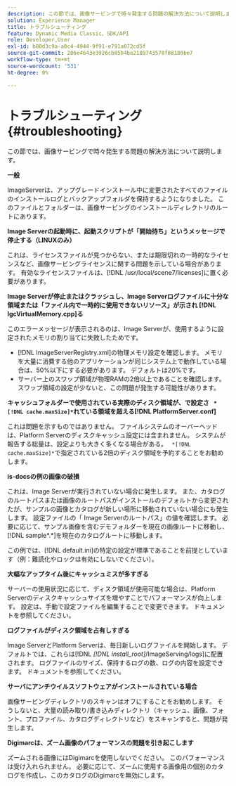 ```yaml
---
description: この節では、画像サービングで時々発生する問題の解決方法について説明します。
solution: Experience Manager
title: トラブルシューティング
feature: Dynamic Media Classic、SDK/API
role: Developer,User
exl-id: b80d3c9a-a0c4-4944-9f91-e791a072cd5f
source-git-commit: 206e4643e3926cb85b4be2189743578f88180be7
workflow-type: tm+mt
source-wordcount: '531'
ht-degree: 0%

---
```


# トラブルシューティング{#troubleshooting}

この節では、画像サービングで時々発生する問題の解決方法について説明します。

**一般**

ImageServerは、アップグレードインストール中に変更されたすべてのファイルのインストールログとバックアップフォルダを保持するようになりました。 このファイルとフォルダーは、画像サービングのインストールディレクトリのルートにあります。

**Image Serverの起動時に、起動スクリプトが「開始待ち」というメッセージで停止する（LINUXのみ）**

これは、ライセンスファイルが見つからない、または期限切れの一時的なライセンスなど、画像サービングライセンスに関する問題を示している場合があります。 有効なライセンスファイルは、[!DNL /usr/local/scene7/licenses]に置く必要があります。

**Image Serverが停止またはクラッシュし、Image Serverログファイルに十分な領域または「ファイル内で一時的に使用できないリソース」が示され [!DNL IgcVirtualMemory.cpp]る**

このエラーメッセージが表示されるのは、Image Serverが、使用するように設定されたメモリの割り当てに失敗したためです。

* [!DNL ImageServerRegistry.xml]の物理メモリ設定を確認します。 メモリを大量に消費する他のアプリケーションが同じシステム上で動作している場合は、50%以下にする必要があります。 デフォルトは20%です。
* サーバー上のスワップ領域が物理RAMの2倍以上であることを確認します。 スワップ領域の設定が少ないと、この問題が発生する可能性があります。

**キャッシュフォルダーで使用されている実際のディスク領域が、で設定さ ` *[!DNL cache.maxSize]*`れている領域を超える[!DNL PlatformServer.conf]**

これは問題を示すものではありません。 ファイルシステムのオーバーヘッドは、Platform Serverのディスクキャッシュ設定には含まれません。 システムが報告する総量は、設定よりも大きく多くなる場合がある。 ` *[!DNL cache.maxSize]*`で指定されている2倍のディスク領域を予約することをお勧めします。

**is-docsの例の画像の破損**

これは、Image Serverが実行されていない場合に発生します。 また、カタログのルートパスまたは画像のルートパスがインストールのデフォルトから変更されたが、サンプルの画像とカタログが新しい場所に移動されていない場合にも発生します。 設定ファイルの「 Image Serverのルートパス」の値を確認します。 必要に応じて、サンプル画像を含むデモフォルダーを現在の画像ルートに移動し、[!DNL sample*.*]を現在のカタログルートに移動します。

この例では、[!DNL default.ini]の特定の設定が標準であることを前提としています（例：難読化やロックは有効にしないでください）。

**大幅なアップタイム後にキャッシュミスが多すぎる**

サーバーの使用状況に応じて、ディスク領域が使用可能な場合は、Platform Serverのディスクキャッシュサイズを増やすことでパフォーマンスが向上します。 設定は、手動で設定ファイルを編集することで変更できます。 ドキュメントを参照してください。

**ログファイルがディスク領域を占有しすぎる**

Image ServerとPlatform Serverは、毎日新しいログファイルを開始します。 デフォルトでは、これらは[!DNL *[!DNL install_root]*/ImageServing/logs]に配置されます。 ログファイルのサイズ、保持するログの数、ログの内容を設定できます。 ドキュメントを参照してください。

**サーバにアンチウイルスソフトウェアがインストールされている場合**

画像サービングディレクトリのスキャンはオフにすることをお勧めします。 そうしないと、大量の読み取り/書き込みディレクトリ（キャッシュ、画像、フォント、プロファイル、カタログディレクトリなど）をスキャンすると、問題が発生します。

**Digimarcは、ズーム画像のパフォーマンスの問題を引き起こします**

ズームされる画像にはDigimarcを使用しないでください。 このパフォーマンスは受け入れられません。 必要に応じて、ズームに使用する画像用の個別のカタログを作成し、このカタログのDigimarcを無効にします。
